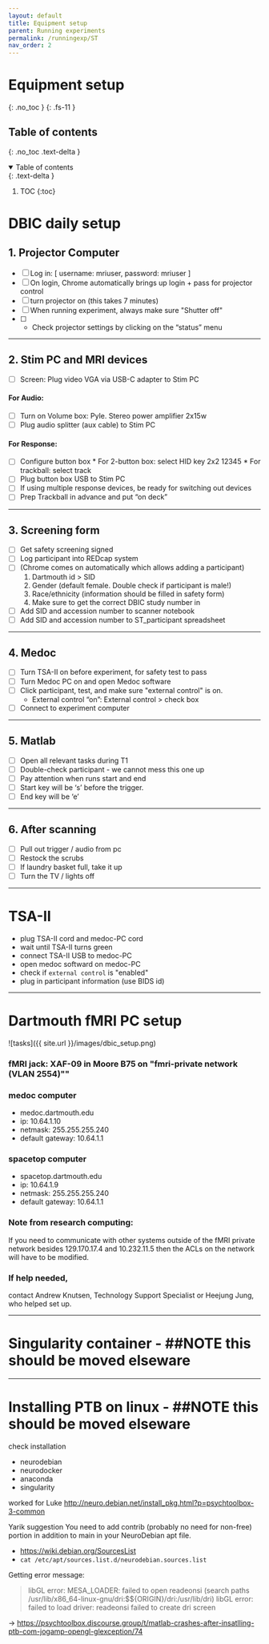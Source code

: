 ```yaml
---
layout: default
title: Equipment setup
parent: Running experiments
permalink: /runningexp/ST
nav_order: 2
---
```


# Equipment setup
{: .no_toc }
{: .fs-11 }


## Table of contents
{: .no_toc .text-delta }

<details open markdown="block">
  <summary>
    Table of contents
  </summary>
  {: .text-delta }

1. TOC
{:toc}
</details>

# DBIC daily setup

## 1. Projector Computer
* [ ] Log in: [ username: mriuser, password: mriuser ]
* [ ] On login, Chrome automatically brings up login + pass for projector control
* [ ] turn projector on (this takes 7 minutes)
* [ ] When running experiment, always make sure "Shutter off"
* [ ] + Check projector settings by clicking on the “status” menu

---

## 2. Stim PC and MRI devices
* [ ] Screen: Plug video VGA via USB-C adapter to Stim PC

#### For Audio:
* [ ] Turn on Volume box: Pyle. Stereo power amplifier 2x15w
* [ ] Plug audio splitter (aux cable) to Stim PC

#### For Response:
* [ ] Configure button box
      * For 2-button box: select HID key 2x2 12345
      * For trackball: select track
* [ ] Plug button box USB to Stim PC
* [ ] If using multiple response devices, be ready for switching out devices
* [ ] Prep Trackball in advance and put “on deck”

---

## 3. Screening form
* [ ] Get safety screening signed
* [ ] Log participant into REDcap system
* [ ] (Chrome comes on automatically which allows adding a participant)
    1. Dartmouth id > SID
    2. Gender (default female. Double check if participant is male!)
    3. Race/ethnicity (information should be filled in safety form)
    4. Make sure to get the correct DBIC study number in
* [ ] Add SID and accession number to scanner notebook
* [ ] Add SID and accession number to ST_participant spreadsheet

---

## 4. Medoc
* [ ] Turn TSA-II on before experiment, for safety test to pass
* [ ] Turn Medoc PC on and open Medoc software
* [ ] Click participant, test, and make sure "external control" is on.
    * External control “on”: External control > check box
* [ ] Connect to experiment computer

---

## 5. Matlab
* [ ] Open all relevant tasks during T1
* [ ] Double-check participant - we cannot mess this one up
* [ ] Pay attention when runs start and end
* [ ] Start key will be ‘s’ before the trigger.
* [ ] End key will be ‘e’

---

## 6. After scanning
* [ ] Pull out trigger / audio from pc
* [ ] Restock the scrubs
* [ ] If laundry basket full, take it up
* [ ] Turn the TV / lights off

---


# TSA-II
* plug TSA-II cord and medoc-PC cord
* wait until TSA-II turns green
* connect TSA-II USB to medoc-PC
* open medoc softward on medoc-PC
* check if `external control` is "enabled"
* plug in participant information (use BIDS id)

---

# Dartmouth fMRI PC setup
![tasks]({{ site.url }}/images/dbic_setup.png)

### fMRI jack: XAF-09 in Moore B75 on "fmri-private network (VLAN 2554)""

### medoc computer
* medoc.dartmouth.edu
* ip: 10.64.1.10
* netmask: 255.255.255.240
* default gateway: 10.64.1.1

### spacetop computer
* spacetop.dartmouth.edu
* ip: 10.64.1.9
* netmask: 255.255.255.240
* default gateway: 10.64.1.1

### Note from research computing:
If you need to communicate with other systems outside of the fMRI private network besides 129.170.17.4 and 10.232.11.5 then the ACLs on the network will have to be modified.

### If help needed,
contact Andrew Knutsen, Technology Support Specialist
or Heejung Jung, who helped set up.


---

# Singularity container - ##NOTE this should be moved elseware

---

# Installing PTB on linux - ##NOTE this should be moved elseware
check installation
* neurodebian
* neurodocker
* anaconda
* singularity


worked for Luke
 http://neuro.debian.net/install_pkg.html?p=psychtoolbox-3-common

 Yarik suggestion
 You need to add contrib (probably no need for non-free) portion in addition to main in your NeuroDebian apt file.
* https://wiki.debian.org/SourcesList
* `cat /etc/apt/sources.list.d/neurodebian.sources.list`


Getting error message:
> libGL error: MESA_LOADER: failed to open readeonsi (search paths /usr/lib/x86_64-linux-gnu/dri:\$${ORIGIN}/dri:/usr/lib/dri)
libGL error: failed to load driver: readeonsi
failed to create dri screen

-> https://psychtoolbox.discourse.group/t/matlab-crashes-after-insatlling-ptb-com-jogamp-opengl-glexception/74
